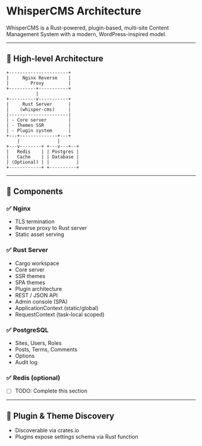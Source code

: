 # WhisperCMS Architecture

WhisperCMS is a Rust-powered, plugin-based, multi-site Content Management System
with a modern, WordPress-inspired model.

---

## 📌 High-level Architecture

```text
+----------------------+
|     Nginx Reverse    |
|        Proxy         |
+----------+-----------+
           |
+----------v-----------+
|     Rust Server      |
|    (whisper-cms)     |
|----------------------|
| - Core server        |
| - Themes SSR         |
| - Plugin system      |
+---+--------------+---+
    |              |
+---v--------+ +---v---+--+
|   Redis    | | Postgres |
|   Cache    | | Database |
| (Optional) | |          |
+------------+ +----------+
```

---

## 📌 Components

### ✅ Nginx

- TLS termination
- Reverse proxy to Rust server
- Static asset serving

### ✅ Rust Server

- Cargo workspace
- Core server
- SSR themes
- SPA themes
- Plugin architecture
- REST / JSON API
- Admin console (SPA)
- ApplicationContext (static/global)
- RequestContext (task-local scoped)

### ✅ PostgreSQL

- Sites, Users, Roles
- Posts, Terms, Comments
- Options
- Audit log

### ✅ Redis (optional)

- [ ] TODO: Complete this section

---

## 📌 Plugin & Theme Discovery

- Discoverable via crates.io
- Plugins expose settings schema via Rust function
